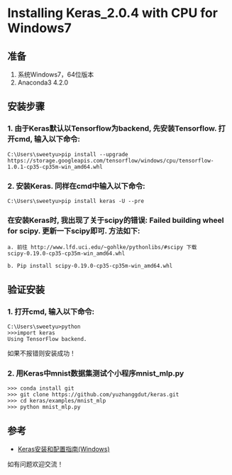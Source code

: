 # Installing Keras_2.0.4 with CPU for Windows7
## 准备
1. 系统Windows7，64位版本
2. Anaconda3 4.2.0

## 安装步骤
### 1. 由于Keras默认以Tensorflow为backend, 先安装Tensorflow. 打开cmd, 输入以下命令:  
    C:\Users\sweetyu>pip install --upgrade https://storage.googleapis.com/tensorflow/windows/cpu/tensorflow-1.0.1-cp35-cp35m-win_amd64.whl  
### 2. 安装Keras. 同样在cmd中输入以下命令:  
    C:\Users\sweetyu>pip install keras -U --pre  
### 在安装Keras时, 我出现了关于scipy的错误: Failed building wheel for scipy. 更新一下scipy即可. 方法如下: 
    a. 前往 http://www.lfd.uci.edu/~gohlke/pythonlibs/#scipy 下载scipy‑0.19.0‑cp35‑cp35m‑win_amd64.whl
    
    b. Pip install scipy‑0.19.0‑cp35‑cp35m‑win_amd64.whl

## 验证安装
### 1. 打开cmd, 输入以下命令:    
    C:\Users\sweetyu>python    
    >>>import keras    
    Using TensorFlow backend.      
如果不报错则安装成功！
### 2. 用Keras中mnist数据集测试个小程序mnist_mlp.py    
    >>> conda install git
    >>> git clone https://github.com/yuzhanggdut/keras.git
    >>> cd keras/examples/mnist_mlp
    >>> python mnist_mlp.py  

## 参考
* [Keras安装和配置指南(Windows)](http://keras-cn.readthedocs.io/en/latest/for_beginners/keras_windows/)  

如有问题欢迎交流！
